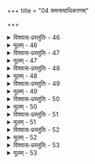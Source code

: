 +++
title = "04 समन्वयाधिकरणम्"

+++

<details><summary>विश्वास-प्रस्तुतिः - 46</summary>

46. कर्तव्ये ह्यर्थ उक्ते निशमयितृफलं सिद्धरूपे तु न स्यात्  
प्रीत्या साफल्यक्लृप्तौ वितथमपि वचः किन्न दृष्टन्तदर्थम्।  
विद्यार्थत्वेऽन्यदृष्टेर्विषयवदनृतं तत् परीक्ष्यन्न भावी-  
त्याक्षेपेऽनन्यशेषे निरवधिकसुखे शास्त्रतात्पर्यमाह॥
</details>

<details><summary>मूलम् - 46</summary>

46. कर्तव्ये ह्यर्थ उक्ते निशमयितृफलं सिद्धरूपे तु न स्यात्  
प्रीत्या साफल्यक्लृप्तौ वितथमपि वचः किन्न दृष्टन्तदर्थम्।  
विद्यार्थत्वेऽन्यदृष्टेर्विषयवदनृतं तत् परीक्ष्यन्न भावी-  
त्याक्षेपेऽनन्यशेषे निरवधिकसुखे शास्त्रतात्पर्यमाह॥
</details>


<details><summary>विश्वास-प्रस्तुतिः - 47</summary>

47. तात्पर्यं ब्रह्मतत्त्वेऽप्यविहिवीधिनाऽप्येकवाक्यत्वपक्षे  
भेदेऽपि स्यादसिद्धेर्न भवति बलिभुग्दन्तसङ्ख्योक्तिसाम्यम्।  
स्वादार्थत्वं मृषात्वक्षममिति न मृषेत्यूहने प्रीत्ययोगा-  
द्वालोपच्छन्दनादिष्वपि विषयतथाभावबुद््ध्यैव हर्षः॥
</details>

<details><summary>मूलम् - 47</summary>

47. तात्पर्यं ब्रह्मतत्त्वेऽप्यविहिवीधिनाऽप्येकवाक्यत्वपक्षे  
भेदेऽपि स्यादसिद्धेर्न भवति बलिभुग्दन्तसङ्ख्योक्तिसाम्यम्।  
स्वादार्थत्वं मृषात्वक्षममिति न मृषेत्यूहने प्रीत्ययोगा-  
द्वालोपच्छन्दनादिष्वपि विषयतथाभावबुद््ध्यैव हर्षः॥
</details>


<details><summary>विश्वास-प्रस्तुतिः - 48</summary>

48. यत्प्रीत्यर्थं वचस्तन्निखिलमनृतमित्यर्भकप्रायवाक्यं   
सत्योक्त्यानन्ददृष्टेर्न च विहतिरिहाद्ध्यक्षतश्शास्त्रतो वा।  
तेनानन्यार्थसिद्धोक्त्यनृतविषयताशङ्कनस्तम्भनेन  
त्रय्यन्तास्सत्यनित्याद्भुतपरमपरब्रह्मनिष्ठाः प्रमाणम्॥
</details>

<details><summary>मूलम् - 48</summary>

48. यत्प्रीत्यर्थं वचस्तन्निखिलमनृतमित्यर्भकप्रायवाक्यं   
सत्योक्त्यानन्ददृष्टेर्न च विहतिरिहाद्ध्यक्षतश्शास्त्रतो वा।  
तेनानन्यार्थसिद्धोक्त्यनृतविषयताशङ्कनस्तम्भनेन  
त्रय्यन्तास्सत्यनित्याद्भुतपरमपरब्रह्मनिष्ठाः प्रमाणम्॥
</details>


<details><summary>विश्वास-प्रस्तुतिः - 49</summary>

49. ब्रह्मैके निष्प्रपञ्चीकरणविधिपदं ध्यानविध्यर्थमन्ये  
निर्धर्माद्वैतवाक्योपचरितमितरे सिध्यतीति ब्रुवन्ति।  
तेषामेषां स्वपक्षस्ववचनविहतिव्याकुलानेकजल्पाः  
कल्पोऽयं बाह्यकल्पः कृतमतिपरिषत्पीठमर्दैरमर्दि॥
</details>

<details><summary>मूलम् - 49</summary>

49. ब्रह्मैके निष्प्रपञ्चीकरणविधिपदं ध्यानविध्यर्थमन्ये  
निर्धर्माद्वैतवाक्योपचरितमितरे सिध्यतीति ब्रुवन्ति।  
तेषामेषां स्वपक्षस्ववचनविहतिव्याकुलानेकजल्पाः  
कल्पोऽयं बाह्यकल्पः कृतमतिपरिषत्पीठमर्दैरमर्दि॥
</details>


<details><summary>विश्वास-प्रस्तुतिः - 50</summary>

50. अन्यार्थो ह्यर्थवादस्स्तुतिमुखमुखतः स्थापितः प्रागिदानीं  
स्वातन्त्र्येण प्रमाणीक्रियत इति ततः काण्डयोस्स्याद्विरोधः।  
न स्यात्सामान्यतो हि प्रथममभिदधे मानतास्थापनार्थं  
केषांचित्स्वार्थतोक्ता स्वत इह सुभगे बोधमात्रात्पुमर्थे॥
</details>

<details><summary>मूलम् - 50</summary>

50. अन्यार्थो ह्यर्थवादस्स्तुतिमुखमुखतः स्थापितः प्रागिदानीं  
स्वातन्त्र्येण प्रमाणीक्रियत इति ततः काण्डयोस्स्याद्विरोधः।  
न स्यात्सामान्यतो हि प्रथममभिदधे मानतास्थापनार्थं  
केषांचित्स्वार्थतोक्ता स्वत इह सुभगे बोधमात्रात्पुमर्थे॥
</details>


<details><summary>विश्वास-प्रस्तुतिः - 51</summary>

51. त्रेधा सर्वत्र वेदे नियतविभजने चोदनाद्यंशभेदै-  
श्चत्वारोऽप्यर्थवादा मुनिभिरभिहिता ब्राह्मणांशस्य शेषाः।  
अत्रातच्छेषतोक्तौ स्मृतिहतिरिति चेद्विद्धि दत्तोत्तरन्तत्  
सामान्योक्तिर्हि सेयं तत उपरि यथामन्त्रविध्यन्यतोक्तेः॥
</details>

<details><summary>मूलम् - 51</summary>

51. त्रेधा सर्वत्र वेदे नियतविभजने चोदनाद्यंशभेदै-  
श्चत्वारोऽप्यर्थवादा मुनिभिरभिहिता ब्राह्मणांशस्य शेषाः।  
अत्रातच्छेषतोक्तौ स्मृतिहतिरिति चेद्विद्धि दत्तोत्तरन्तत्  
सामान्योक्तिर्हि सेयं तत उपरि यथामन्त्रविध्यन्यतोक्तेः॥
</details>


<details><summary>विश्वास-प्रस्तुतिः - 52</summary>

52. आम्नातैरैहिकार्थैरविगुणसफलैश्शाकुनज्यौतिषाद्यैः  
पारत्रिक्या प्रवृत्त्याऽप्यतिनिपुणधियामागमाश्वाससिद्धौ।  
शब्दे तस्माच्च बोधे सति परविषये दोषबाधव्यपेते  
मानं तत्र स्वतोऽसौ न कथमितरथा नैगमाध्वापलापः॥
</details>

<details><summary>मूलम् - 52</summary>

52. आम्नातैरैहिकार्थैरविगुणसफलैश्शाकुनज्यौतिषाद्यैः  
पारत्रिक्या प्रवृत्त्याऽप्यतिनिपुणधियामागमाश्वाससिद्धौ।  
शब्दे तस्माच्च बोधे सति परविषये दोषबाधव्यपेते  
मानं तत्र स्वतोऽसौ न कथमितरथा नैगमाध्वापलापः॥
</details>


<details><summary>विश्वास-प्रस्तुतिः - 53</summary>

53. शास्त्रारम्भोपपत्त्यै चतुरधिकरणी पेटिकेयं प्रवृत्ता   
लक्ष्यस्योक्तं विशेषद्वयमिह घटते वक्ष्यमाणोपजीवि।  
सद्ब्रह्माद्युक्तिवेद्यः पर इति हि वदेत्कारणत्वाधिकारे  
वक्ष्यत्यस्य द्विलिङ्गाद्यधिकृतिषु पुनस्तादृशानन्दतादीन्॥
</details>

<details><summary>मूलम् - 53</summary>

53. शास्त्रारम्भोपपत्त्यै चतुरधिकरणी पेटिकेयं प्रवृत्ता   
लक्ष्यस्योक्तं विशेषद्वयमिह घटते वक्ष्यमाणोपजीवि।  
सद्ब्रह्माद्युक्तिवेद्यः पर इति हि वदेत्कारणत्वाधिकारे  
वक्ष्यत्यस्य द्विलिङ्गाद्यधिकृतिषु पुनस्तादृशानन्दतादीन्॥
</details>